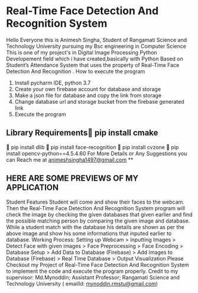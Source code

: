 # Real-Time Face Detection And Recognition System
Hello Everyone this is Animesh Singha, Student of Rangamati Science and Technology University pursuing my Bsc engineering in Computer Science This is one of my project's in Digital Image Processing Python Developement field which i have created,basically with Python Based on Student’s Attendance System that uses the property of Real-Time Face Detection And Recognition .
How to execute the program
1.	Install pycharm IDE, python 3.7
2.	Create your own  firebase account for database and storage
3.	Make a json file for database and copy the link from storage
4.	Change database url and storage bucket from the firebase generated link
5.	Execute the program
## Library Requirements	pip install cmake
	pip install dlib
	pip install face-recognition
	pip install cvzone
	pip install opencv-python==4.5.4.60
For More Details or Any Suggestions you can Reach me at animeshsingha1497@gmail.com ** 
## HERE ARE SOME PREVIEWS OF MY APPLICATION
Student Features Student will come and show their faces to the webcam. Then the Real-Time Face Detection And Recognition System program will check the image by checking the given databases that given earlier and find the possible matching person by comparing the given image and database. While a student match with the database his details are shown as per the above image and show his some informations that inputed earlier to database.
Working Process:  Setting up Webcam > Inputting Images >  Detect Face with given images > Face Preprocessing  >  Face Encoding  >  Database Setup  > Add Data to Database (Firebase) >  Add Images to Database (Firebase) >  Real Time Database  >  Output Visualization
Please Checkout my Project of Real-Time Face Detection And Recognition System to implement the code and execute the program properly.
Credit to my supervisor: Md.Mynoddin; Assistant Professor; Rangamati Science and Technology University ( emailId: mynoddin.rmstu@gmail.com)

